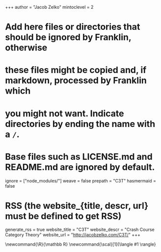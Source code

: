 <!--
Add here global page variables to use throughout your website.
-->
+++
author = "Jacob Zelko"
mintoclevel = 2

# Add here files or directories that should be ignored by Franklin, otherwise
# these files might be copied and, if markdown, processed by Franklin which
# you might not want. Indicate directories by ending the name with a `/`.
# Base files such as LICENSE.md and README.md are ignored by default.
ignore = ["node_modules/"]
weave = false
prepath = "C3T"
hasmermaid = false

# RSS (the website_{title, descr, url} must be defined to get RSS)
generate_rss = true
website_title = "C3T"
website_descr = "Crash Course Category Theory"
website_url   = "http://jacobzelko.com/C3T/"
+++

<!--
Add here global latex commands to use throughout your pages.
-->
\newcommand{\R}{\mathbb R}
\newcommand{\scal}[1]{\langle #1 \rangle}
